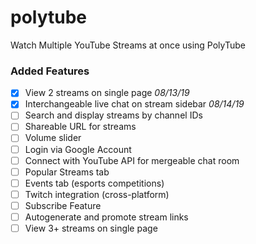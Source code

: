 # polytube
Watch Multiple YouTube Streams at once using PolyTube

### Added Features
- [X] View 2 streams on single page *08/13/19*
- [X] Interchangeable live chat on stream sidebar *08/14/19*
- [ ] Search and display streams by channel IDs
- [ ] Shareable URL for streams
- [ ] Volume slider
- [ ] Login via Google Account
- [ ] Connect with YouTube API for mergeable chat room
- [ ] Popular Streams tab
- [ ] Events tab (esports competitions)
- [ ] Twitch integration (cross-platform)
- [ ] Subscribe Feature
- [ ] Autogenerate and promote stream links
- [ ] View 3+ streams on single page
